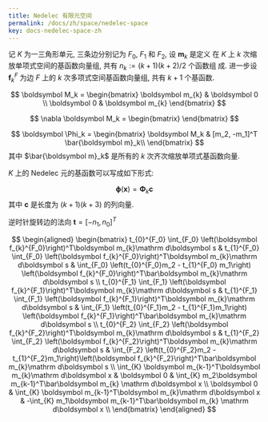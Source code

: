 ```yaml
---
title: Nedelec 有限元空间 
permalink: /docs/zh/space/nedelec-space
key: docs-nedelec-space-zh
---
```



记 $K$ 为一三角形单元, 三条边分别记为 $F_0$, $F_1$ 和 $F_2$, 设 $\boldsymbol m_k$ 是定义
在 $K$ 上 $k$ 次缩放单项式空间的基函数向量组, 共有 $n_k:=(k+1)(k+2)/2$ 个函数组
成. 进一步设 $\boldsymbol f_{k}^F$ 为边 $F$ 上的 $k$ 次多项式空间基函数向量组,
共有 $k+1$ 个基函数.

$$
\boldsymbol M_k = 
    \begin{bmatrix}
        \boldsymbol m_{k} & \boldsymbol 0 \\ 
        \boldsymbol 0 & \boldsymbol m_{k} 
    \end{bmatrix} 
$$

$$
\nabla \boldsymbol M_k = 
\begin{bmatrix}
\end{bmatrix}
$$

$$
\boldsymbol \Phi_k = 
    \begin{bmatrix}
        \boldsymbol M_k & [m_2, -m_1]^T \bar{\boldsymbol m}_k\\ 
    \end{bmatrix} 
$$
其中 $\bar{\boldsymbol m}_k$ 是所有的 $k$ 次齐次缩放单项式基函数向量.

$K$ 上的 Nedelec 元的基函数可以写成如下形式:

$$
\boldsymbol \phi(\boldsymbol x) = \boldsymbol \Phi_{k} \boldsymbol c 
$$
其中 $\boldsymbol c$ 是长度为 $(k+1)(k+3)$ 的列向量.

逆时针旋转边的法向 $\boldsymbol t = [-n_1, n_0]^T$


$$
\begin{aligned}
    \begin{bmatrix}
        t_{0}^{F_0} \int_{F_0} \left(\boldsymbol f_{k}^{F_0}\right)^T\boldsymbol m_{k}\mathrm d\boldsymbol s & 
        t_{1}^{F_0} \int_{F_0} \left(\boldsymbol f_{k}^{F_0}\right)^T\boldsymbol m_{k}\mathrm d\boldsymbol s & 
        \int_{F_0} 
        \left(t_{0}^{F_0}m_2 - t_{1}^{F_0} m_1\right)
        \left(\boldsymbol f_{k}^{F_0}\right)^T\bar\boldsymbol m_{k}\mathrm d\boldsymbol s \\ 
        t_{0}^{F_1} \int_{F_1} \left(\boldsymbol f_{k}^{F_1}\right)^T\boldsymbol m_{k}\mathrm d\boldsymbol s & 
        t_{1}^{F_1} \int_{F_1} \left(\boldsymbol f_{k}^{F_1}\right)^T\boldsymbol m_{k}\mathrm d\boldsymbol s & 
        \int_{F_1} 
        \left(t_{0}^{F_1}m_2 - t_{1}^{F_1}m_1\right)
        \left(\boldsymbol f_{k}^{F_1}\right)^T\bar\boldsymbol m_{k}\mathrm d\boldsymbol s \\ 
        t_{0}^{F_2} \int_{F_2} \left(\boldsymbol f_{k}^{F_2}\right)^T\boldsymbol m_{k}\mathrm d\boldsymbol s & 
        t_{1}^{F_2} \int_{F_2} \left(\boldsymbol f_{k}^{F_2}\right)^T\boldsymbol m_{k}\mathrm d\boldsymbol s & 
        \int_{F_2} 
        \left(t_{0}^{F_2}m_2 - t_{1}^{F_2}m_1\right)\left(\boldsymbol f_{k}^{F_2}\right)^T\bar\boldsymbol m_{k}\mathrm d\boldsymbol s \\ 
        \int_{K} \boldsymbol m_{k-1}^T\boldsymbol m_{k}\mathrm d\boldsymbol x & \boldsymbol 0 & 
        \int_{K} m_2\boldsymbol m_{k-1}^T\bar\boldsymbol m_{k} \mathrm d\boldsymbol x \\ 
        \boldsymbol 0 & \int_{K} \boldsymbol m_{k-1}^T\boldsymbol m_{k}\mathrm d\boldsymbol x & 
        -\int_{K} m_1\boldsymbol m_{k-1}^T\bar\boldsymbol m_{k} \mathrm d\boldsymbol x \\ 
    \end{bmatrix}
\end{aligned}
$$
